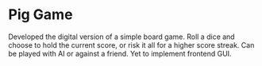# Pig Game
Developed the digital version of a simple board game. Roll a dice and choose to hold the current score, or risk it all for a higher score streak. Can be played with AI or against a friend. Yet to implement frontend GUI.
